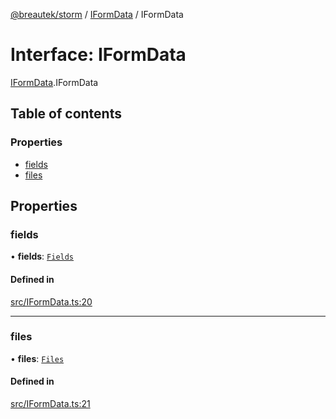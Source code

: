 [@breautek/storm](../README.md) / [IFormData](../modules/IFormData.md) / IFormData

# Interface: IFormData

[IFormData](../modules/IFormData.md).IFormData

## Table of contents

### Properties

- [fields](IFormData.IFormData-1.md#fields)
- [files](IFormData.IFormData-1.md#files)

## Properties

### fields

• **fields**: [`Fields`](api.formidable.Fields.md)

#### Defined in

[src/IFormData.ts:20](https://github.com/breautek/storm/blob/621aeec/src/IFormData.ts#L20)

___

### files

• **files**: [`Files`](api.formidable.Files.md)

#### Defined in

[src/IFormData.ts:21](https://github.com/breautek/storm/blob/621aeec/src/IFormData.ts#L21)

